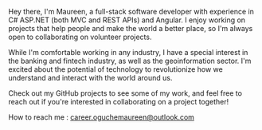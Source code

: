
Hey there, I'm Maureen, a full-stack software developer with experience in C# ASP.NET (both MVC and REST APIs) and Angular. I enjoy working on projects that help people and make the world a better place, so I'm always open to collaborating on volunteer projects.

While I'm comfortable working in any industry, I have a special interest in the banking and fintech industry, as well as the geoinformation sector. I'm excited about the potential of technology to revolutionize how we understand and interact with the world around us.

Check out my GitHub projects to see some of my work, and feel free to reach out if you're interested in collaborating on a project together!

How to reach me : career.oguchemaureen@outlook.com

<!---
MaureenMOguche/MaureenMOguche is a ✨ special ✨ repository because its `README.md` (this file) appears on your GitHub profile.
You can click the Preview link to take a look at your changes.
--->
